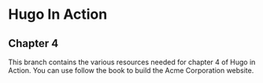 Hugo In Action
===============

Chapter 4
----------

This branch contains the various resources needed for chapter 4 of Hugo in Action. You can use follow the book to build the Acme Corporation website.
